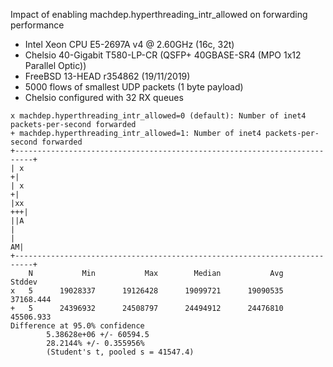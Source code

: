 Impact of enabling machdep.hyperthreading_intr_allowed on forwarding performance
  - Intel Xeon CPU E5-2697A v4 @ 2.60GHz (16c, 32t)
  - Chelsio 40-Gigabit T580-LP-CR (QSFP+ 40GBASE-SR4 (MPO 1x12 Parallel Optic))
  - FreeBSD 13-HEAD r354862 (19/11/2019)
  - 5000 flows of smallest UDP packets (1 byte payload)
  - Chelsio configured with 32 RX queues

```
x machdep.hyperthreading_intr_allowed=0 (default): Number of inet4 packets-per-second forwarded
+ machdep.hyperthreading_intr_allowed=1: Number of inet4 packets-per-second forwarded
+--------------------------------------------------------------------------+
| x                                                                       +|
| x                                                                       +|
|xx                                                                     +++|
||A                                                                        |
|                                                                        AM|
+--------------------------------------------------------------------------+
    N           Min           Max        Median           Avg        Stddev
x   5      19028337      19126428      19099721      19090535     37168.444
+   5      24396932      24508797      24494912      24476810     45506.933
Difference at 95.0% confidence
        5.38628e+06 +/- 60594.5
        28.2144% +/- 0.355956%
        (Student's t, pooled s = 41547.4)
```
